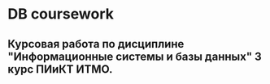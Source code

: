 # DB coursework

## Курсовая работа по дисциплине "Информационные системы и базы данных" 3 курс ПИиКТ ИТМО.

